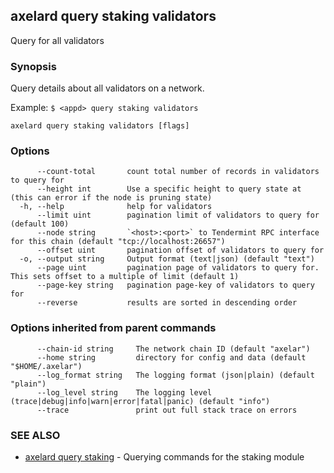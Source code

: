 ## axelard query staking validators

Query for all validators

### Synopsis

Query details about all validators on a network.

Example:
`$ <appd> query staking validators`

```
axelard query staking validators [flags]
```

### Options

```
      --count-total       count total number of records in validators to query for
      --height int        Use a specific height to query state at (this can error if the node is pruning state)
  -h, --help              help for validators
      --limit uint        pagination limit of validators to query for (default 100)
      --node string       `<host>:<port>` to Tendermint RPC interface for this chain (default "tcp://localhost:26657")
      --offset uint       pagination offset of validators to query for
  -o, --output string     Output format (text|json) (default "text")
      --page uint         pagination page of validators to query for. This sets offset to a multiple of limit (default 1)
      --page-key string   pagination page-key of validators to query for
      --reverse           results are sorted in descending order
```

### Options inherited from parent commands

```
      --chain-id string     The network chain ID (default "axelar")
      --home string         directory for config and data (default "$HOME/.axelar")
      --log_format string   The logging format (json|plain) (default "plain")
      --log_level string    The logging level (trace|debug|info|warn|error|fatal|panic) (default "info")
      --trace               print out full stack trace on errors
```

### SEE ALSO

- [axelard query staking](/cli-docs/v0_32_0/axelard_query_staking) - Querying commands for the staking module
